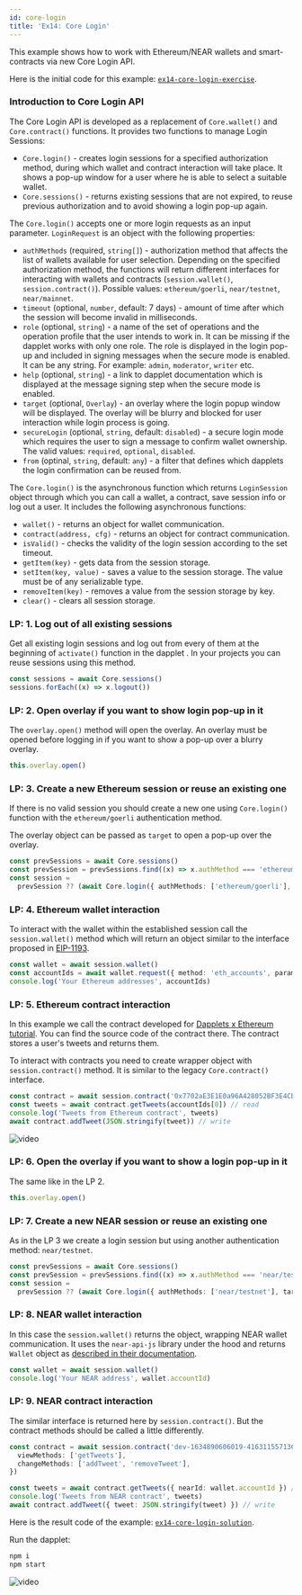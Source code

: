 ```yaml
---
id: core-login
title: 'Ex14: Core Login'
---
```


This example shows how to work with Ethereum/NEAR wallets and smart-contracts via new Core Login API.

Here is the initial code for this example: [`ex14-core-login-exercise`](https://github.com/dapplets/dapplet-template/tree/ex14-core-login-exercise).

### Introduction to Core Login API

The Core Login API is developed as a replacement of `Core.wallet()` and `Core.contract()` functions. It provides two functions to manage Login Sessions:

- `Core.login()` - creates login sessions for a specified authorization method, during which wallet and contract interaction will take place. It shows a pop-up window for a user where he is able to select a suitable wallet.
- `Core.sessions()` - returns existing sessions that are not expired, to reuse previous authorization and to avoid showing a login pop-up again.

The `Core.login()` accepts one or more login requests as an input parameter. `LoginRequest` is an object with the following properties:

- `authMethods` (required, `string[]`) - authorization method that affects the list of wallets available for user selection. Depending on the specified authorization method, the functions will return different interfaces for interacting with wallets and contracts (`session.wallet()`, `session.contract()`). Possible values: `ethereum/goerli`, `near/testnet`, `near/mainnet`.
- `timeout` (optional, `number`, default: 7 days) - amount of time after which the session will become invalid in milliseconds.
- `role` (optional, `string`) - a name of the set of operations and the operation profile that the user intends to work in. It can be missing if the dapplet works with only one role. The role is displayed in the login pop-up and included in signing messages when the secure mode is enabled. It can be any string. For example: `admin`, `moderator`, `writer` etc.
- `help` (optional, `string`) - a link to dapplet documentation which is displayed at the message signing step when the secure mode is enabled.
- `target` (optional, `Overlay`) - an overlay where the login popup window will be displayed. The overlay will be blurry and blocked for user interaction while login process is going.
- `secureLogin` (optional, `string`, default: `disabled`) - a secure login mode which requires the user to sign a message to confirm wallet ownership. The valid values: `required`, `optional`, `disabled`.
- `from` (optinal, `string`, default: `any`) - a filter that defines which dapplets the login confirmation can be reused from.

The `Core.login()` is the asynchronous function which returns `LoginSession` object through which you can call a wallet, a contract, save session info or log out a user. It includes the following asynchronous functions:

- `wallet()` - returns an object for wallet communication.
- `contract(address, cfg)` - returns an object for contract communication.
- `isValid()` - checks the validity of the login session according to the set timeout.
- `getItem(key)` - gets data from the session storage.
- `setItem(key, value)` - saves a value to the session storage. The value must be of any serializable type.
- `removeItem(key)` - removes a value from the session storage by key.
- `clear()` - clears all session storage.

### LP: 1. Log out of all existing sessions

Get all existing login sessions and log out from every of them at the beginning of `activate()` function in the dapplet . In your projects you can reuse sessions using this method.

```typescript
const sessions = await Core.sessions()
sessions.forEach((x) => x.logout())
```

### LP: 2. Open overlay if you want to show login pop-up in it

The `overlay.open()` method will open the overlay. An overlay must be opened before logging in if you want to show a pop-up over a blurry overlay.

```typescript
this.overlay.open()
```

### LP: 3. Create a new Ethereum session or reuse an existing one

If there is no valid session you should create a new one using `Core.login()` function with the `ethereum/goerli` authentication method.

The overlay object can be passed as `target` to open a pop-up over the overlay.

```typescript
const prevSessions = await Core.sessions()
const prevSession = prevSessions.find((x) => x.authMethod === 'ethereum/goerli')
const session =
  prevSession ?? (await Core.login({ authMethods: ['ethereum/goerli'], target: this.overlay }))
```

### LP: 4. Ethereum wallet interaction

To interact with the wallet within the established session call the `session.wallet()` method which will return an object similar to the interface proposed in [EIP-1193](https://github.com/ethereum/EIPs/blob/master/EIPS/eip-1193.md).

```typescript
const wallet = await session.wallet()
const accountIds = await wallet.request({ method: 'eth_accounts', params: [] })
console.log('Your Ethereum addresses', accountIds)
```

### LP: 5. Ethereum contract interaction

In this example we call the contract developed for [Dapplets x Ethereum tutorial](https://github.com/dapplets/dapplets-eth-example). You can find the source code of the contract there. The contract stores a user's tweets and returns them.

To interact with contracts you need to create wrapper object with `session.contract()` method. It is similar to the legacy `Core.contract()` interface.

```typescript
const contract = await session.contract('0x7702aE3E1E0a96A428052BF3E4CB94965F5C0d7F', ABI)
const tweets = await contract.getTweets(accountIds[0]) // read
console.log('Tweets from Ethereum contract', tweets)
await contract.addTweet(JSON.stringify(tweet)) // write
```

![video](/video/ex_14_2.gif)

### LP: 6. Open the overlay if you want to show a login pop-up in it

The same like in the LP 2.

```typescript
this.overlay.open()
```

### LP: 7. Create a new NEAR session or reuse an existing one

As in the LP 3 we create a login session but using another authentication method: `near/testnet`.

```typescript
const prevSessions = await Core.sessions()
const prevSession = prevSessions.find((x) => x.authMethod === 'near/testnet')
const session =
  prevSession ?? (await Core.login({ authMethods: ['near/testnet'], target: this.overlay }))
```

### LP: 8. NEAR wallet interaction

In this case the `session.wallet()` returns the object, wrapping NEAR wallet communication. It uses the `near-api-js` library under the hood and returns `Wallet` object as [described in their documentation](https://github.com/near/near-api-js).

```typescript
const wallet = await session.wallet()
console.log('Your NEAR address', wallet.accountId)
```

### LP: 9. NEAR contract interaction

The similar interface is returned here by `session.contract()`. But the contract methods should be called a little differently.

```typescript
const contract = await session.contract('dev-1634890606019-41631155713650', {
  viewMethods: ['getTweets'],
  changeMethods: ['addTweet', 'removeTweet'],
})

const tweets = await contract.getTweets({ nearId: wallet.accountId }) // read
console.log('Tweets from NEAR contract', tweets)
await contract.addTweet({ tweet: JSON.stringify(tweet) }) // write
```

Here is the result code of the example: [`ex14-core-login-solution`](https://github.com/dapplets/dapplet-template/tree/ex14-core-login-solution).

Run the dapplet:

```bash
npm i
npm start
```

![video](/video/ex_14_1.gif)
